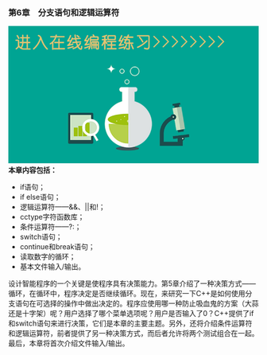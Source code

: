 ### 第6章　分支语句和逻辑运算符

![2020061167A573C7.jpg](../images/2020061167A573C7.jpg)
**本章内容包括：**

+ if语句；
+ if else语句；
+ 逻辑运算符——&&、||和!；
+ cctype字符函数库；
+ 条件运算符——?:；
+ switch语句；
+ continue和break语句；
+ 读取数字的循环；
+ 基本文件输入/输出。

设计智能程序的一个关键是使程序具有决策能力。第5章介绍了一种决策方式——循环，在循环中，程序决定是否继续循环。现在，来研究一下C++是如何使用分支语句在可选择的操作中做出决定的。程序应使用哪一种防止吸血鬼的方案（大蒜还是十字架）呢？用户选择了哪个菜单选项呢？用户是否输入了0？C++提供了if和switch语句来进行决策，它们是本章的主要主题。另外，还将介绍条件运算符和逻辑运算符，前者提供了另一种决策方式，而后者允许将两个测试组合在一起。最后，本章将首次介绍文件输入/输出。

